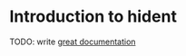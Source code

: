 # Introduction to hident

TODO: write [great documentation](http://jacobian.org/writing/great-documentation/what-to-write/)
